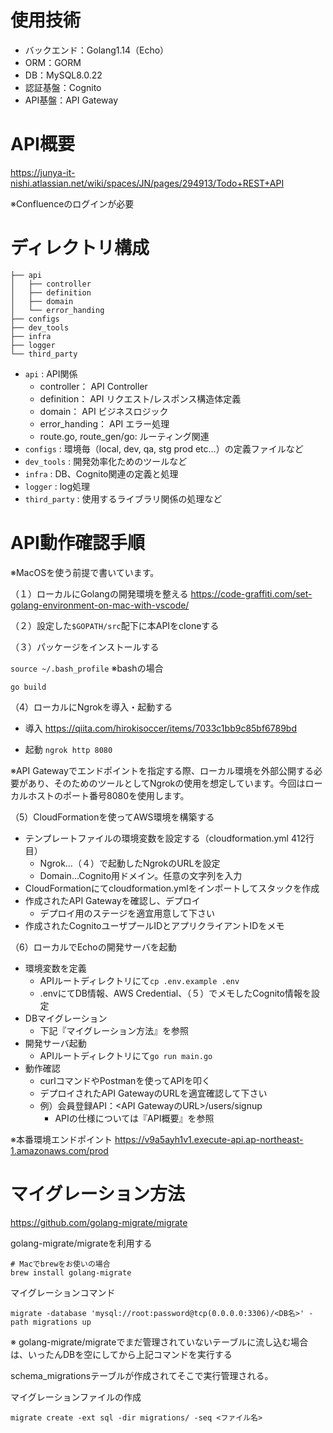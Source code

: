 # 使用技術
* バックエンド：Golang1.14（Echo）
* ORM：GORM
* DB：MySQL8.0.22
* 認証基盤：Cognito
* API基盤：API Gateway

# API概要
https://junya-it-nishi.atlassian.net/wiki/spaces/JN/pages/294913/Todo+REST+API

※Confluenceのログインが必要

# ディレクトリ構成
```
├── api
│   ├── controller
│   ├── definition
│   ├── domain
│   └── error_handing
├── configs
├── dev_tools
├── infra
├── logger
└── third_party
```
* `api` : API関係
   * controller： API Controller
   * definition： API リクエスト/レスポンス構造体定義
   * domain： API ビジネスロジック
   * error_handing： API エラー処理
   * route.go, route_gen/go: ルーティング関連
* `configs` : 環境毎（local, dev, qa, stg prod etc...）の定義ファイルなど
* `dev_tools` : 開発効率化ためのツールなど
* `infra` : DB、Cognito関連の定義と処理
* `logger` : log処理
* `third_party` : 使用するライブラリ関係の処理など

# API動作確認手順
※MacOSを使う前提で書いています。

（１）ローカルにGolangの開発環境を整える
https://code-graffiti.com/set-golang-environment-on-mac-with-vscode/

（２）設定した`$GOPATH/src`配下に本APIをcloneする

（３）パッケージをインストールする

`source ~/.bash_profile` ※bashの場合

`go build`

（4）ローカルにNgrokを導入・起動する
* 導入
https://qiita.com/hirokisoccer/items/7033c1bb9c85bf6789bd

* 起動
`ngrok http 8080`

※API Gatewayでエンドポイントを指定する際、ローカル環境を外部公開する必要があり、そのためのツールとしてNgrokの使用を想定しています。今回はローカルホストのポート番号8080を使用します。

（5）CloudFormationを使ってAWS環境を構築する
* テンプレートファイルの環境変数を設定する（cloudformation.yml 412行目）
  * Ngrok…（４）で起動したNgrokのURLを設定
  * Domain…Cognito用ドメイン。任意の文字列を入力
* CloudFormationにてcloudformation.ymlをインポートしてスタックを作成
* 作成されたAPI Gatewayを確認し、デプロイ
  * デプロイ用のステージを適宜用意して下さい
* 作成されたCognitoユーザプールIDとアプリクライアントIDをメモ

（6）ローカルでEchoの開発サーバを起動
* 環境変数を定義
  * APIルートディレクトリにて`cp .env.example .env`
  * .envにてDB情報、AWS Credential、（５）でメモしたCognito情報を設定
* DBマイグレーション
  * 下記『マイグレーション方法』を参照
* 開発サーバ起動
  * APIルートディレクトリにて`go run main.go`
* 動作確認
  * curlコマンドやPostmanを使ってAPIを叩く
  * デプロイされたAPI GatewayのURLを適宜確認して下さい
  * 例）会員登録API：<API GatewayのURL>/users/signup
    * APIの仕様については『API概要』を参照
    
※本番環境エンドポイント
https://v9a5ayh1v1.execute-api.ap-northeast-1.amazonaws.com/prod

# マイグレーション方法
 https://github.com/golang-migrate/migrate

 golang-migrate/migrateを利用する

```
# Macでbrewをお使いの場合
brew install golang-migrate
```

マイグレーションコマンド
```
migrate -database 'mysql://root:password@tcp(0.0.0.0:3306)/<DB名>' -path migrations up
```
※ golang-migrate/migrateでまだ管理されていないテーブルに流し込む場合は、いったんDBを空にしてから上記コマンドを実行する

 schema_migrationsテーブルが作成されてそこで実行管理される。

 マイグレーションファイルの作成
 ```
 migrate create -ext sql -dir migrations/ -seq <ファイル名>
 ```
